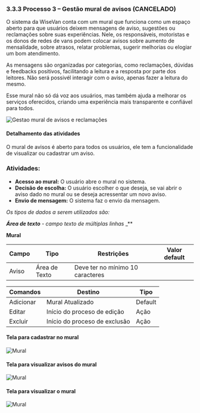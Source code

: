 ### 3.3.3 Processo 3 – Gestão mural de avisos (CANCELADO)

O sistema da WiseVan conta com um mural que funciona como um espaço aberto para que usuários deixem mensagens de aviso, sugestões ou reclamações sobre suas experiências. Nele, os responsáveis, motoristas e os donos de redes de vans podem colocar avisos sobre aumento de mensalidade, sobre atrasos, relatar problemas, sugerir melhorias ou elogiar um bom atendimento.

As mensagens são organizadas por categorias, como reclamações, dúvidas e feedbacks positivos, facilitando a leitura e a resposta por parte dos leitores. Não será possivél interagir com o aviso, apenas fazer a leitura do mesmo.

Esse mural não só dá voz aos usuários, mas também ajuda a melhorar os serviços oferecidos, criando uma experiência mais transparente e confiável para todos.

![Gestao mural de avisos e reclamações](images/BPMN-gestaoavisosmural.png)


#### Detalhamento das atividades

O mural de avisos é aberto para todos os usuários, ele tem a funcionalidade de visualizar ou cadastrar um aviso. 

### Atividades:  
- **Acesso ao mural:** O usuário abre o mural no sistema.  
- **Decisão de escolha:** O usuário escolher o que deseja, se vai abrir o aviso dado no mural ou se deseja acressentar um novo aviso.  
- **Envio de mensagem:** O sistema faz o envio da mensagem.  

_Os tipos de dados a serem utilizados são:_

_**Área de texto** - campo texto de múltiplas linhas_
_**

**Mural**

| **Campo**       | **Tipo**         | **Restrições**                     | **Valor default** |
| ---             | ---              | ---                                | ---               |
| Aviso           | Área de Texto    | Deve ter no mínimo 10 caracteres   |                   |



| **Comandos**         |  **Destino**                   | **Tipo** |
| ---                  | ---                            | ---               |
| Adicionar            | Mural Atualizado               | Default           |
| Editar               | Início do proceso de edição    | Ação              |
| Excluir              | Início do proceso de exclusão  | Ação              |


#### **Tela para cadastrar no mural**
![Mural](images/19-W-Tela-cadastrar-mural.png)


#### **Tela para visualizar avisos do mural**
![Mural](images/20-W-Tela-visualizacao-mural.png)


#### **Tela para visualizar o mural**
![Mural](images/21-W-Tela-mural.png)








